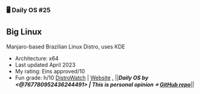 ### 🖥️ Daily OS #25
## Big Linux
Manjaro-based Brazilian Linux Distro, uses KDE
- Architecture: x64
- Last updated April 2023
- My rating: Eins approved/10
- Fun grade: h/10
[DistroWatch](<https://distrowatch.com/table.php?distribution=biglinux>) | [Website](<https://www.biglinux.com.br>)
[.](https://i.ytimg.com/vi/zhAhh4rnm6w/maxresdefault.jpg)
||__***Daily OS by <@767780952436244491> | This is personal opinion
⭐ [GitHub repo](<https://github.com/nikolan123/daily-os>)***__||
